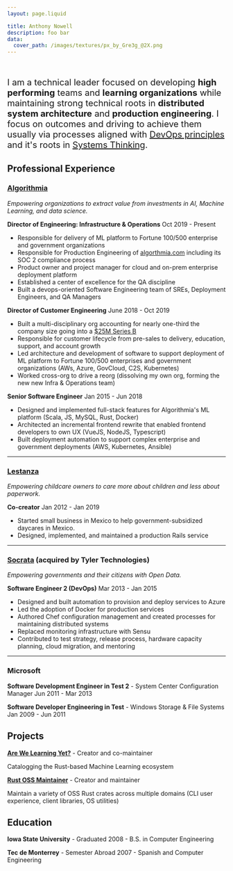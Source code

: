 ```yaml
---
layout: page.liquid

title: Anthony Nowell
description: foo bar
data:
  cover_path: /images/textures/px_by_Gre3g_@2X.png
---
```


<div style="font-size: 20px; margin-top: 50px;">

I am a technical leader focused on developing **high performing** teams and **learning organizations** while maintaining strong technical roots in **distributed system architecture** and **production engineering**. I focus on outcomes and driving to achieve them usually via processes aligned with [DevOps principles](https://medium.com/ibm-garage/the-modern-devops-manifesto-f06c82964722) and it's roots in [Systems Thinking](https://opensource.com/article/18/3/how-apply-systems-thinking-devops).
</div>

<div class="ribbon ribbon-orange">

## Professional Experience

</div>

### [Algorithmia](https://algorithmia.com)

_Empowering organizations to extract value from investments in AI, Machine Learning, and data science._

**Director of Engineering: Infrastructure & Operations** <date>Oct 2019 - Present</date>

- Responsible for delivery of ML platform to Fortune 100/500 enterprise and government organizations
- Responsible for Production Engineering of [algorthmia.com](algorithmia.com) including its SOC 2 compliance process
- Product owner and project manager for cloud and on-prem enterprise deployment platform
- Established a center of excellence for the QA discipline
- Built a devops-oriented Software Engineering team of SREs, Deployment Engineers, and QA Managers

**Director of Customer Engineering** <date>June 2018 - Oct 2019</date>

- Built a multi-disciplinary org accounting for nearly one-third the company size going into a [$25M Series B](https://techcrunch.com/2019/05/14/algorithmia-raises-25m-series-b-for-its-ai-automation-platform/)
- Responsible for customer lifecycle from pre-sales to delivery, education, support, and account growth
- Led architecture and development of software to support deployment of ML platform to Fortune 100/500 enterprises and government organizations (AWs, Azure, GovCloud, C2S, Kubernetes)
- Worked cross-org to drive a reorg (dissolving my own org, forming the new new Infra & Operations team)

**Senior Software Engineer** <date>Jan 2015 - Jun 2018</date>
- Designed and implemented full-stack features for Algorithmia's ML platform (Scala, JS, MySQL, Rust, Docker)
- Architected an incremental frontend rewrite that enabled frontend developers to own UX (VueJS, NodeJS, Typescript)
- Built deployment automation to support complex enterprise and government deployments (AWS, Kubernetes, Ansible)

---

### [Lestanza](https://web.archive.org/web/20180820014451/https://lestanza.com/)

_Empowering childcare owners to care more about children and less about paperwork._

**Co-creator** <date>Jan 2012 - Jan 2019</date>

- Started small business in Mexico to help government-subsidized daycares in Mexico.
- Designed, implemented, and maintained a production Rails service

---

### [Socrata](https://web.archive.org/web/20150115093032/http://www.socrata.com/) (acquired by Tyler Technologies)

_Empowering governments and their citizens with Open Data._

**Software Engineer 2 (DevOps)** <date>Mar 2013 - Jan 2015</date>

- Designed and built automation to provision and deploy services to Azure
- Led the adoption of Docker for production services
- Authored Chef configuration management and created processes for maintaining distributed systems
- Replaced monitoring infrastructure with Sensu
- Contributed to test strategy, release process, hardware capacity planning, cloud migration, and mentoring

---

### Microsoft

**Software Development Engineer in Test 2** - System Center Configuration Manager <date>Jun 2011 - Mar 2013</date>

**Software Developer Engineering in Test** - Windows Storage & File Systems <date>Jan 2009 - Jun 2011</date>

<div class="ribbon ribbon-green">

## Projects

</div>

**[Are We Learning Yet?](https://arewelearningyet.com)** - Creator and co-maintainer

Catalogging the Rust-based Machine Learning ecosystem

**[Rust OSS Maintainer](https://crates.io/users/anowell?sort=recent-downloads)** - Creator and maintainer

Maintain a variety of OSS Rust crates across multiple domains (CLI user experience, client libraries, OS utilities)




<div class="ribbon ribbon-blue">

## Education

</div>

**Iowa State University** - Graduated 2008 - B.S. in Computer Engineering

**Tec de Monterrey** - Semester Abroad 2007 - Spanish and Computer Engineering


